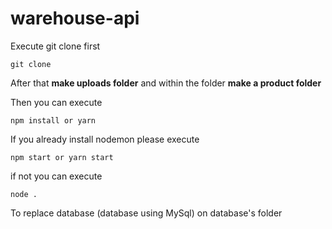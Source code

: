# warehouse-api

Execute git clone first
```
git clone
```

After that **make uploads folder** and within the folder **make a product folder**

Then you can execute
```
npm install or yarn
```

If you already install nodemon please execute
```
npm start or yarn start
```

if not you can execute
```
node .
```

To replace database (database using MySql) on database's folder
